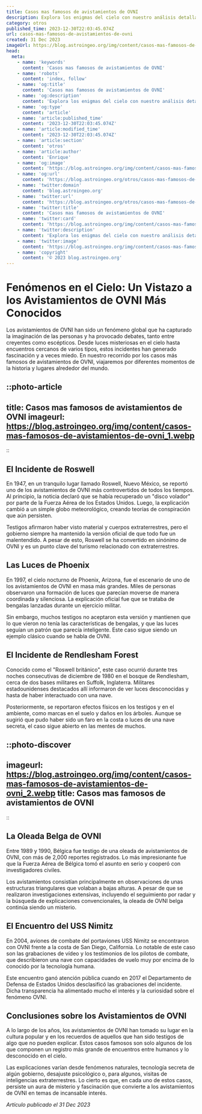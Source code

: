 ```yaml
---
title: Casos mas famosos de avistamientos de OVNI
description: Explora los enigmas del cielo con nuestro análisis detallado de los avistamientos de OVNIs más intrigantes y populares en la historia.
category: otros
published_time: 2023-12-30T22:03:45.074Z
url: casos-mas-famosos-de-avistamientos-de-ovni
created: 31 Dec 2023
imageUrl: https://blog.astroingeo.org/img/content/casos-mas-famosos-de-avistamientos-de-ovni_1.webp
head:
  meta:
    - name: 'keywords'
      content: 'Casos mas famosos de avistamientos de OVNI'
    - name: 'robots'
      content: 'index, follow'
    - name: 'og:title'
      content: 'Casos mas famosos de avistamientos de OVNI'
    - name: 'og:description'
      content: 'Explora los enigmas del cielo con nuestro análisis detallado de los avistamientos de OVNIs más intrigantes y populares en la historia.'
    - name: 'og:type'
      content: 'article'
    - name: 'article:published_time'
      content: '2023-12-30T22:03:45.074Z'
    - name: 'article:modified_time'
      content: '2023-12-30T22:03:45.074Z'
    - name: 'article:section'
      content: 'otros'
    - name: 'article:author'
      content: 'Enrique'
    - name: 'og:image'
      content: 'https://blog.astroingeo.org/img/content/casos-mas-famosos-de-avistamientos-de-ovni_1.webp'
    - name: 'og:url'
      content: 'https://blog.astroingeo.org/otros/casos-mas-famosos-de-avistamientos-de-ovni'
    - name: 'twitter:domain'
      content: 'blog.astroingeo.org'
    - name: 'twitter:url'
      content: 'https://blog.astroingeo.org/otros/casos-mas-famosos-de-avistamientos-de-ovni'
    - name: 'twitter:title'
      content: 'Casos mas famosos de avistamientos de OVNI'
    - name: 'twitter:card'
      content: 'https://blog.astroingeo.org/img/content/casos-mas-famosos-de-avistamientos-de-ovni_1.webp'
    - name: 'twitter:description'
      content: 'Explora los enigmas del cielo con nuestro análisis detallado de los avistamientos de OVNIs más intrigantes y populares en la historia.'
    - name: 'twitter:image'
      content: 'https://blog.astroingeo.org/img/content/casos-mas-famosos-de-avistamientos-de-ovni_1.webp'
    - name: 'copyright'
      content: '© 2023 blog.astroingeo.org'
---
```

# Fenómenos en el Cielo: Un Vistazo a los Avistamientos de OVNI Más Conocidos

Los avistamientos de OVNI han sido un fenómeno global que ha capturado la imaginación de las personas y ha provocado debates, tanto entre creyentes como escépticos. Desde luces misteriosas en el cielo hasta encuentros cercanos de varios tipos, estos incidentes han generado fascinación y a veces miedo. En nuestro recorrido por los casos más famosos de avistamientos de OVNI, viajaremos por diferentes momentos de la historia y lugares alrededor del mundo.

::photo-article
---
title: Casos mas famosos de avistamientos de OVNI
imageurl: https://blog.astroingeo.org/img/content/casos-mas-famosos-de-avistamientos-de-ovni_1.webp
---
::

## El Incidente de Roswell

En 1947, en un tranquilo lugar llamado Roswell, Nuevo México, se reportó uno de los avistamientos de OVNI más controvertidos de todos los tiempos. Al principio, la noticia declaró que se había recuperado un "disco volador" por parte de la Fuerza Aérea de los Estados Unidos. Luego, la explicación cambió a un simple globo meteorológico, creando teorías de conspiración que aún persisten.

Testigos afirmaron haber visto material y cuerpos extraterrestres, pero el gobierno siempre ha mantenido la versión oficial de que todo fue un malentendido. A pesar de esto, Roswell se ha convertido en sinónimo de OVNI y es un punto clave del turismo relacionado con extraterrestres.

## Las Luces de Phoenix

En 1997, el cielo nocturno de Phoenix, Arizona, fue el escenario de uno de los avistamientos de OVNI en masa más grandes. Miles de personas observaron una formación de luces que parecían moverse de manera coordinada y silenciosa. La explicación oficial fue que se trataba de bengalas lanzadas durante un ejercicio militar.

Sin embargo, muchos testigos no aceptaron esta versión y mantienen que lo que vieron no tenía las características de bengalas, y que las luces seguían un patrón que parecía inteligente. Este caso sigue siendo un ejemplo clásico cuando se habla de OVNI.

## El Incidente de Rendlesham Forest

Conocido como el "Roswell británico", este caso ocurrió durante tres noches consecutivas de diciembre de 1980 en el bosque de Rendlesham, cerca de dos bases militares en Suffolk, Inglaterra. Militares estadounidenses destacados allí informaron de ver luces desconocidas y hasta de haber interactuado con una nave.

Posteriormente, se reportaron efectos físicos en los testigos y en el ambiente, como marcas en el suelo y daños en los árboles. Aunque se sugirió que pudo haber sido un faro en la costa o luces de una nave secreta, el caso sigue abierto en las mentes de muchos.


::photo-discover
---
imageurl: https://blog.astroingeo.org/img/content/casos-mas-famosos-de-avistamientos-de-ovni_2.webp
title: Casos mas famosos de avistamientos de OVNI
---
::

## La Oleada Belga de OVNI

Entre 1989 y 1990, Bélgica fue testigo de una oleada de avistamientos de OVNI, con más de 2,000 reportes registrados. Lo más impresionante fue que la Fuerza Aérea de Bélgica tomó el asunto en serio y cooperó con investigadores civiles.

Los avistamientos consistían principalmente en observaciones de unas estructuras triangulares que volaban a bajas alturas. A pesar de que se realizaron investigaciones extensivas, incluyendo el seguimiento por radar y la búsqueda de explicaciones convencionales, la oleada de OVNI belga continúa siendo un misterio.

## El Encuentro del USS Nimitz

En 2004, aviones de combate del portaviones USS Nimitz se encontraron con OVNI frente a la costa de San Diego, California. Lo notable de este caso son las grabaciones de vídeo y los testimonios de los pilotos de combate, que describieron una nave con capacidades de vuelo muy por encima de lo conocido por la tecnología humana.

Este encuentro ganó atención pública cuando en 2017 el Departamento de Defensa de Estados Unidos desclasificó las grabaciones del incidente. Dicha transparencia ha alimentado mucho el interés y la curiosidad sobre el fenómeno OVNI.

## Conclusiones sobre los Avistamientos de OVNI

A lo largo de los años, los avistamientos de OVNI han tomado su lugar en la cultura popular y en los recuerdos de aquellos que han sido testigos de algo que no pueden explicar. Estos casos famosos son solo algunos de los que componen un registro más grande de encuentros entre humanos y lo desconocido en el cielo.

Las explicaciones varían desde fenómenos naturales, tecnología secreta de algún gobierno, desajuste psicológico o, para algunos, visitas de inteligencias extraterrestres. Lo cierto es que, en cada uno de estos casos, persiste un aura de misterio y fascinación que convierte a los avistamientos de OVNI en temas de incansable interés.

_Artículo publicado el 31 Dec 2023_